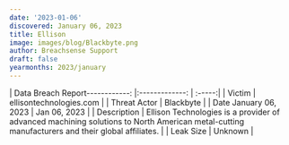 ```yaml
---
date: '2023-01-06'
discovered: January 06, 2023
title: Ellison
image: images/blog/Blackbyte.png
author: Breachsense Support
draft: false
yearmonths: 2023/january
---
```


| Data Breach Report------------:     |:-------------:    | :-----:|
| Victim      | ellisontechnologies.com      | 
| Threat Actor      | Blackbyte      | 
| Date January 06, 2023      | Jan 06, 2023      | 
| Description      | Ellison Technologies is a provider of advanced machining solutions to North American metal-cutting manufacturers and their global affiliates.      | 
| Leak Size      | Unknown      | 

